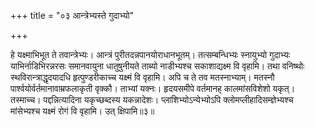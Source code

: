 +++
title = "०३ आन्त्रेभ्यस्ते गुदाभ्यो"

+++

हे यक्ष्माभिभूत ते तवान्त्रेभ्यः। आन्त्रं पुरीतदन्नपानयोराधानभूतम्। तत्सम्बन्धिभ्यः स्नायुभ्यो गुदाभ्यः याभिर्नाडिभिरन्नरसः समानवायुना धातुषुनीयते ताब्यो नाडीभ्यश्च सकाशाद्यक्ष्म वि वृहामि। तथा वनिष्थोः स्थविरान्त्राद्धृदयादधि हृत्पुण्डरीकाच्च यक्ष्मं वि वृहामि। अपि च ते तव मतस्नाभ्याम्। मतस्नौ पार्श्वयोर्वर्तमानावाम्रफलाकृती वृक्कौ। ताभ्यां यक्नः। हृदयसमीपे वर्तमानह् कालमांसविशेशो यकृत्। तस्माच्च। पद्दन्नित्यादिना यकृच्छब्दस्य यकन्नादेशः। प्लाशिभ्योऽन्येभ्योऽपि क्लोमप्लीहादिसम्ज्ञेभ्यश्च मांसेभ्यश्च यक्ष्मं रोगं वि वृहामि। उत् क्षिपामि॥३॥